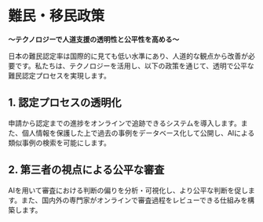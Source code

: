# 難民・移民政策

**〜テクノロジーで人道支援の透明性と公平性を高める〜**

日本の難民認定率は国際的に見ても低い水準にあり、人道的な観点から改善が必要です。私たちは、テクノロジーを活用し、以下の政策を通じて、透明で公平な難民認定プロセスを実現します。

## 1. 認定プロセスの透明化

申請から認定までの進捗をオンラインで追跡できるシステムを導入します。また、個人情報を保護した上で過去の事例をデータベース化して公開し、AIによる類似事例の検索を可能にします。

## 2. 第三者の視点による公平な審査

AIを用いて審査における判断の偏りを分析・可視化し、より公平な判断を促します。また、国内外の専門家がオンラインで審査過程をレビューできる仕組みを構築します。